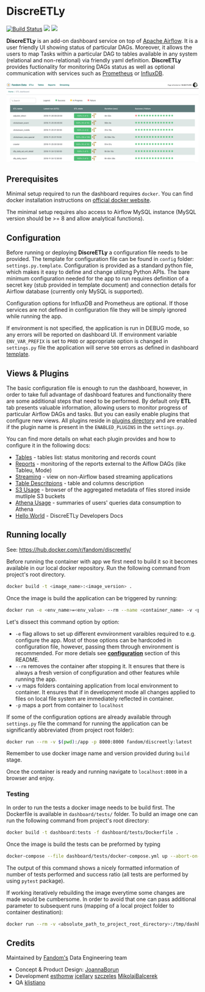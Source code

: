 # DiscreETLy

[![Build Status](https://travis-ci.org/Wikia/discreETLy.svg?branch=master)](https://travis-ci.org/Wikia/discreETLy)
[![](https://images.microbadger.com/badges/image/fandom/discreetly:0.2.9.svg)](https://microbadger.com/images/fandom/discreetly:0.2.9 "Get your own image badge on microbadger.com")
[![](https://images.microbadger.com/badges/version/fandom/discreetly:0.2.9.svg)](https://microbadger.com/images/fandom/discreetly:0.2.9 "Get your own version badge on microbadger.com")

**DiscreETLy** is an add-on dashboard service on top of [Apache Airflow](https://github.com/apache/incubator-airflow). It is a user friendly UI showing status of particular DAGs. Moreover, it allows the users to map Tasks within a particular DAG to tables available in any system (relational and non-relational) via friendly yaml definition. **DiscreETLy** provides fuctionality for monitoring DAGs status as well as optional communication with services such as [Prometheus](https://prometheus.io/) or [InfluxDB](https://www.influxdata.com/).

![screenshot](https://raw.githubusercontent.com/Wikia/discreETLy/master/dashboard/static/images/ui_screen.png)

## Prerequisites

Minimal setup required to run the dashboard requires `docker`. You can find docker installation instructions on
[official docker website](https://docs.docker.com/install/).

The minimal setup requires also access to Airflow MySQL instance (MySQL version should be >= 8 and allow analytical functions).

## Configuration

Before running or deploying **DiscreETLy** a configuration file needs to be provided. The template for configuration
file can be found in `config` folder: `settings.py.template`. Configuration is provided as a standard python file,
which makes it easy to define and change utilizng Python APIs. The bare minimum configuration needed for the app to run requires definition of a secret key (stub provided in template document) and connection details for Airflow database (currently only MySQL is supported).

Configuration options for InfluxDB and Prometheus are optional. If those services are not defined in configuration
file they will be simply ignored while running the app.

If environment is not specified, the application is run in DEBUG mode, so any errors will be reported on dashboard UI. If environment variable `ENV_VAR_PREFIX` is set to `PROD` or appropriate
option is changed in `settings.py` file the application will serve `500` errors as defined in dashboard [template](dashboard/blueprints/page/templates/500.html).

## Views & Plugins

The basic configuration file is enough to run the dashboard, however, in order to take
full advantage of dashboard features and functionality there are some additional steps
that need to be performed. By default only **ETL** tab presents valuable information,
allowing users to monitor progress of particular Airflow DAGs and tasks. 
But you can easily enable plugins that configure new views. All plugins reside in
[plugins directory](dashboard/plugins) and are enabled if the plugin name is present
in the `ENABLED_PLUGINS` in the `settings.py`.

You can find more details on what each plugin provides and how to configure it 
in the following docs:

* [Tables](dashboard/plugins/tables/README.md) - tables list: status monitoring and
  records count
* [Reports](dashboard/plugins/reports/README.md) - monitoring of the reports external 
  to the Aiflow DAGs (like Tableu, Mode)
* [Streaming](dashboard/plugins/streaming/README.md) - view on non-Airflow based
  streaming applications
* [Table Descritpions](dashboard/plugins/table_descriptions/README.md) - table and
  columns description
* [S3 Usage](dashboard/plugins/s3_usage/README.md) - browser of the aggregated metadata
  of files stored inside mutliple S3 buckets
* [Athena Usage](dashboard/plugins/athena_usage/README.md) - summaries
  of users' queries data consumption to Athena
* [Hello World](dashboard/plugins/hello_world/README.md) - DiscreETLy Developers Docs


## Running locally

See: https://hub.docker.com/r/fandom/discreetly/

Before running the container with app we first need to build it so it becomes available
in our local docker repository. Run the following command from project's root directory.

```bash
docker build -t <image_name>:<image_version> .
```

Once the image is build the application can be triggered by running:

```bash
docker run -e <env_name>=<env_value> --rm --name <container_name> -v <project_root_folder>:/app -p 8000:8000 <docker_image_name>:<image_version>
```

Let's dissect this command option by option:

- `-e` flag allows to set up different evnvironment varaibles required to e.g. configure the app. Most of those options can be hardcoded in configuration file, however, passing them through environment is recommended. For more detials see **[configuration](#configuration)** section of this README.
- `--rm` removes the container after stopping it. It ensures that there is always a fresh version of conpfiguration and other features while running the app.
- `-v` maps folders containing application from local environment to container. It ensures that if in development mode all changes applied to files on local file system are immediately reflected in container.
- `-p` maps a port from container to `localhost`

If some of the configuration options are already available through `settings.py` file the command for running the application can be significantly abbreviated (from project root folder):

```bash
docker run --rm -v $(pwd):/app -p 8000:8000 fandom/discreetly:latest
```

Remember to use docker image name and version provided during `build` stage.

Once the container is ready and running navigate to `localhost:8000` in a browser and enjoy.

### Testing

In order to run the tests a docker image needs to be build first. The Dockerfile is available in `dashboard/tests/` folder. To build an image one can run the following command from project's root directory:

```bash
docker build -t dashboard:tests -f dashboard/tests/Dockerfile .
```

Once the image is build the tests can be preformed by typing

```bash
docker-compose --file dashboard/tests/docker-compose.yml up --abort-on-container-exit && docker-compose --file dashboard/tests/docker-compose.yml down
```

The output of this command shows a nicely formatted information of number of tests performed and success ratio (all tests are performed by using `pytest` package).

If working iteratively rebuilding the image everytime some changes are made would be cumbersome. In order to avoid that one can pass additional parameter to subsequent runs (mapping of a local project folder to container destination):

```bash
docker run --rm -v <absolute_path_to_project_root_directory>:/tmp/dashboard/ dashboard:tests
```

## Credits
Maintained by [Fandom's](https://github.com/Wikia) Data Engineering team

* Concept & Product Design: 
[JoannaBorun](https://github.com/JoannaBorun)
* Development
[esthomw](https://github.com/esthomw)
[jcellary](https://github.com/jcellary)
[szczeles](https://github.com/szczeles)
[MikolajBalcerek](https://github.com/MikolajBalcerek)
* QA
[klistiano](https://github.com/klistiano)

